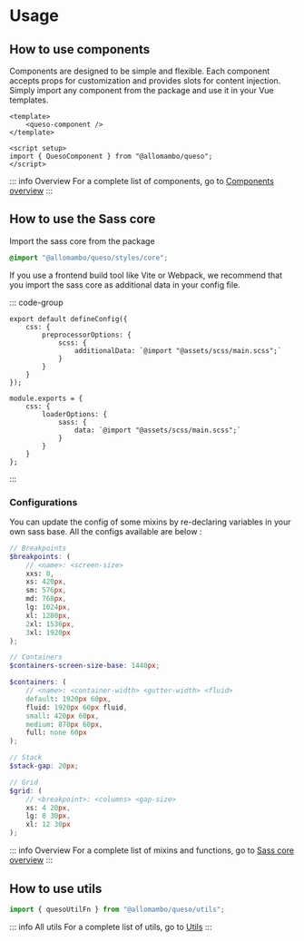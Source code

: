 # Usage

## How to use components

Components are designed to be simple and flexible. Each component accepts props for customization and provides slots for content injection. Simply import any component from the package and use it in your Vue templates.

```vue
<template>
    <queso-component />
</template>

<script setup>
import { QuesoComponent } from "@allomambo/queso";
</script>
```

::: info Overview
For a complete list of components, go to [Components overview](../components/)
:::

## How to use the Sass core

Import the sass core from the package

```scss
@import "@allomambo/queso/styles/core";
```

If you use a frontend build tool like Vite or Webpack, we recommend that you import the sass core as additional data in your config file.

::: code-group

```ts{5} [Vite]
export default defineConfig({
    css: {
        preprocessorOptions: {
            scss: {
                additionalData: `@import "@assets/scss/main.scss";`
            }
        }
    }
});
```

```ts{5} [Webpack]
module.exports = {
    css: {
        loaderOptions: {
            sass: {
                data: `@import "@assets/scss/main.scss";`
            }
        }
    }
};
```

:::

### Configurations

You can update the config of some mixins by re-declaring variables in your own sass base. All the configs available are below :

```scss
// Breakpoints
$breakpoints: (
    // <name>: <screen-size>
    xxs: 0,
    xs: 420px,
    sm: 576px,
    md: 768px,
    lg: 1024px,
    xl: 1280px,
    2xl: 1536px,
    3xl: 1920px
);

// Containers
$containers-screen-size-base: 1440px;

$containers: (
    // <name>: <container-width> <gutter-width> <fluid>
    default: 1920px 60px,
    fluid: 1920px 60px fluid,
    small: 420px 60px,
    medium: 870px 60px,
    full: none 60px
);

// Stack
$stack-gap: 20px;

// Grid
$grid: (
    // <breakpoint>: <columns> <gap-size>
    xs: 4 20px,
    lg: 8 30px,
    xl: 12 30px
);
```

::: info Overview
For a complete list of mixins and functions, go to [Sass core overview](../sass-core/)
:::

## How to use utils

```ts
import { quesoUtilFn } from "@allomambo/queso/utils";
```

::: info All utils
For a complete list of utils, go to [Utils](../utils)
:::
